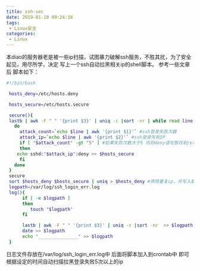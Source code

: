 ```yaml
---
title: ssh-sec
date: 2019-01-10 09:24:18
tags:
 - Linux安全
categories:
 - Linux
---
```

本diao的服务器老是被一些ip扫描，试图暴力破解ssh服务，不胜其扰，为了安全起见，用尽所学，决定
写上一个ssh自动拉黑相关ip的shell脚本。
参考一些文章后 脚本如下：
```bash
#!/bin/bash

 hosts_deny=/etc/hosts.deny

 hosts_secure=/etc/hosts.secure

 secure(){
 lastb | awk -F " " '{print $3}' | uniq -c |sort -nr | while read line 
   do
     attack_count=`echo $line | awk '{print $1}'` #ssh登录失败次数
     attack_ip=`echo $line | awk '{print $2}'` #ssh登录失败IP
     if [ "$attack_count" -gt "5" ] #如果失败次数大于5 则将deny语句暂存到/etc/hosts.secure 后面经筛选再加入hosts.deny中
     then
	echo sshd:"$attack_ip":deny >> $hosts_secure
     fi
   done	
 }
 secure
 sort $hosts_deny $hosts_secure | uniq > $hosts_deny #筛除重复ip，并写入配置
 logpath=/var/log/ssh_login_err.log
 log(){
      if [ -e $logpath ]
      then
         touch "$logpath"
      fi

      lastb | awk -F " " '{print $3}' | uniq -c |sort -nr  >> $logpath #留个日志i
      date >> $logpath
      echo "_______________" >> $logpath
 }

```
日志文件存放在/var/log/ssh_login_err.log中
后面将脚本加入到crontab中 即可根据设定的时间自动扫描拉黑登录失败5次以上的ip
